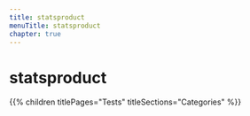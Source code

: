 ```yaml
---
title: statsproduct
menuTitle: statsproduct
chapter: true
---
```


# statsproduct

{{% children titlePages="Tests" titleSections="Categories" %}}
